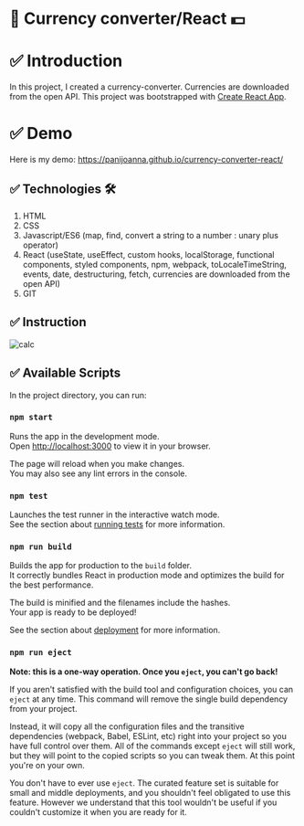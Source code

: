 # 📁 Currency converter/React 💵

# ✅ Introduction
In this project, I created a currency-converter. Currencies are downloaded from the open API.
This project was bootstrapped with [Create React App](https://github.com/facebook/create-react-app).

# ✅ Demo
Here is my demo:
https://panijoanna.github.io/currency-converter-react/

## ✅ Technologies 🛠
1. HTML
2. CSS
3. Javascript/ES6 (map, find, convert a string to a number : unary plus operator)
4. React (useState, useEffect, custom hooks, localStorage, functional components, styled components, npm, webpack, toLocaleTimeString, events, date, destructuring, fetch, currencies are downloaded from the open API)
5. GIT

## ✅ Instruction
![calc](https://user-images.githubusercontent.com/105354955/202870077-64dce834-809a-42b2-a27f-7eb34b485613.gif)


## ✅ Available Scripts

In the project directory, you can run:

### `npm start`

Runs the app in the development mode.\
Open [http://localhost:3000](http://localhost:3000) to view it in your browser.

The page will reload when you make changes.\
You may also see any lint errors in the console.

### `npm test`

Launches the test runner in the interactive watch mode.\
See the section about [running tests](https://facebook.github.io/create-react-app/docs/running-tests) for more information.

### `npm run build`

Builds the app for production to the `build` folder.\
It correctly bundles React in production mode and optimizes the build for the best performance.

The build is minified and the filenames include the hashes.\
Your app is ready to be deployed!

See the section about [deployment](https://facebook.github.io/create-react-app/docs/deployment) for more information.

### `npm run eject`

**Note: this is a one-way operation. Once you `eject`, you can't go back!**

If you aren't satisfied with the build tool and configuration choices, you can `eject` at any time. This command will remove the single build dependency from your project.

Instead, it will copy all the configuration files and the transitive dependencies (webpack, Babel, ESLint, etc) right into your project so you have full control over them. All of the commands except `eject` will still work, but they will point to the copied scripts so you can tweak them. At this point you're on your own.

You don't have to ever use `eject`. The curated feature set is suitable for small and middle deployments, and you shouldn't feel obligated to use this feature. However we understand that this tool wouldn't be useful if you couldn't customize it when you are ready for it.

